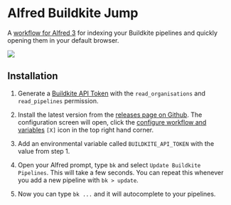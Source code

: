 # Alfred Buildkite Jump

A [workflow for Alfred 3](https://www.alfredapp.com/help/workflows/) for indexing your Buildkite pipelines and quickly opening them in your default browser.

![](https://lachlan.me/s/WVFrDoEw.png)

## Installation

1. Generate a [Buildkite API Token](https://buildkite.com/user/api-access-tokens) with the `read_organisations` and `read_pipelines` permission.

2. Install the latest version from the [releases page on Github](https://github.com/lox/alfred-buildkite-jump/releases). The configuration screen will open, click the [configure workflow and variables](https://lachlan.me/s/w768Cvri.png) `[X]` icon in the top right hand corner.
 
3. Add an environmental variable called `BUILDKITE_API_TOKEN` with the value from step 1. 

4. Open your Alfred prompt, type `bk` and select `Update Buildkite Pipelines`. This will take a few seconds. You can repeat this whenever you add a new pipeline with `bk > update`.

5. Now you can type `bk ...` and it will autocomplete to your pipelines. 





